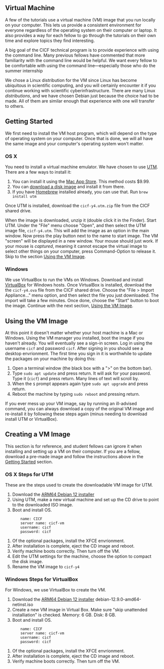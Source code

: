 Virtual Machine
---------------

A few of the tutorials use a virtual machine (VM) image that you run locally on
your computer. This lets us provide a consistent environment for everyone
regardless of the operating system on their computer or laptop. It also
provides a way for each fellow to go through the tutorials on their own time
and explore topics they find interesting.

A big goal of the CICF technical program is to provide experience with using
the command line. Many previous fellows have commented that more familiarity
with the command line would be helpful. We want every fellow to be comfortable
with using the command line—especially those who do the summer internship

We chose a Linux distribution for the VM since Linux has become ubiquitous in
scientific computing, and you will certainly encounter it if you continue
working with scientific cyberinfrastructure. There are many Linux
_distributions_, and we have chosen Debian just because the choice had to be
made. All of them are similar enough that experience with one will transfer to
others.

## Getting Started

We first need to install the VM host program, which will depend on the type of
operating system on your computer. Once that is done, we will all have the same
image and your computer's operating system won't matter.

### OS X

You need to install a virtual machine emulator.
We have chosen to use [UTM](https://mac.getutm.app/).
There are a few ways to install it:

1. You can install it using the [Mac App Store](https://apps.apple.com/us/app/utm-virtual-machines/id1538878817). This method costs $9.99.
1. You can [download a disk image](https://github.com/utmapp/UTM/releases/latest/download/UTM.dmg) and install it from there.
1. If you have [Homebrew](https://brew.sh/) installed already, you can use that. Run `brew install utm`

Once UTM is installed, download the `cicf-y4.utm.zip` file from the CICF shared drive.

When the image is downloaded, unzip it (double click it in the Finder).
Start UTM.
Under the "File" menu choose "Open", and then select the UTM image file, `cicf-y4.utm`.
This will add the image as an option in the main window.
Now press the play button next to the name to start image.
The VM "screen" will be displayed in a new window.
Your mouse should just work.
If your mouse is _captured_, meaning it cannot escape the virtual image to
select other things on your computer, press Command-Option to release it.
Skip to the section [Using the VM Image](#using-the-vm-image).

### Windows

We use VirtualBox to run the VMs on Windows.
Download and install [VirtualBox](https://www.virtualbox.org/wiki/Downloads) for Windows hosts.
Once VirtualBox is installed, download the the `cicf-y4.ova` file from the CICF shared drive.
Choose the "File > Import Appliance..." menu option, and then select the file you just downloaded.
The import will take a few minutes.
Once done, choose the "Start" button to boot the image.
Continue with the next section, [Using the VM Image](#using-the-vm-image).

## Using the VM Image

At this point it doesn't matter whether your host machine is a Mac or Windows.
Using the VM manager you installed, boot the image if you haven't already.
You will eventually see a sign-in screen.
Log in using the username `cicf` and password `cicf`.
After signing in you should see a desktop envrionment.
The first time you sign in it is worthwhile to update the packages on your machine by doing this:

1. Open a terminal window (the black box with a ">" on the bottom bar).
1. Type `sudo apt update` and press return. It will ask for your password. Type it (`cicf`) and press return. Many lines of text will scroll by.
1. When the `$` prompt appears again type `sudo apt upgrade` and press return.
1. Reboot the machine by typing `sudo reboot` and pressing return.

If you ever mess up your VM image, say by running an ill-advised command, you can always download a copy of the original VM image
and re-install it by following these steps again (minus needing to download install UTM or VirtualBox).

## Creating a VM Image

This section is for reference, and student fellows can ignore it when installing and setting up a VM on their computer.
If you are a fellow, download a pre-made image and follow the instructions above in the [Getting Started](#getting-started) section.

### OS X Steps for UTM

These are the steps used to create the downloadable VM image for UTM.

1. Download the [ARM64 Debian 12 installer](https://cdimage.debian.org/debian-cd/current/arm64/iso-cd/)
1. Using UTM, make a new virtual machine and set up the CD drive to point to the downloaded ISO image.
1. Boot and install OS.
```
       name: CICF
       server name: cicf-vm
       username: cicf
       password: cicf
```
1. Of the optional packages, install the XFCE envrionment.
1. After installation is complete, eject the CD image and reboot.
1. Verify machine boots correctly. Then turn off the VM.
1. Edit the UTM settings for the machine, choose the option to compact the disk image.
1. Rename the VM image to `cicf-y4`


### Windows Steps for VirtualBox

For Windows, we use VirtualBox to create the VM.

1. Download the [ARM64 Debian 12 installer](https://cdimage.debian.org/debian-cd/current/arm64/iso-cd/) debian-12.9.0-amd64-netinst.iso
1. Create a new VM image in Virtual Box. Make sure "skip unattended installiation" is checked. Memory: 6 GB. Disk: 8 GB.
1. Boot and install OS.
```
       name: CICF
       server name: cicf-vm
       username: cicf
       password: cicf
```
1. Of the optional packages, install the XFCE envrionment.
1. After installation is complete, eject the CD image and reboot.
1. Verify machine boots correctly. Then turn off the VM.

